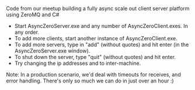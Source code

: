 Code from our meetup building a fully async scale out client server platform using ZeroMQ and C#

- Start AsyncZeroServer.exe and any number of AsyncZeroClient.exes. In any order.
- To add more clients, start another instance of AsyncZeroClient.exe.
- To add more servers, type in "add" (without quotes) and hit enter (in the AsyncZeroServer.exe window).
- To shut down the server, type "quit" (without quotes) and hit enter.
- Try changing the ip addresses and to inter-machine. 

Note: In a production scenario, we'd deal with timeouts for receives, and error handling. There's only so much we can do in just over an hour :)